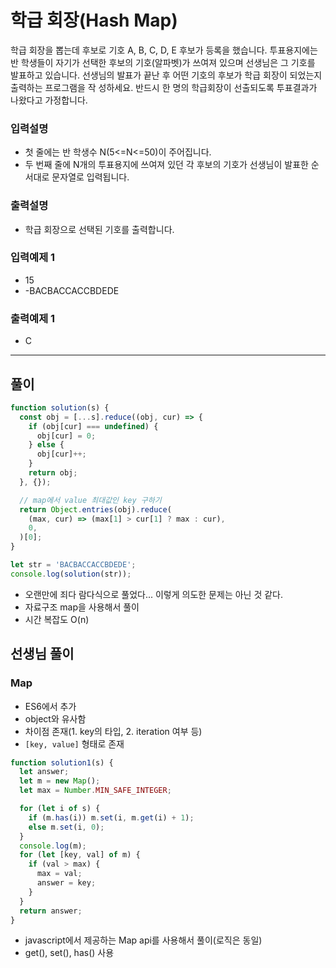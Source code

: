 # 학급 회장(Hash Map)

학급 회장을 뽑는데 후보로 기호 A, B, C, D, E 후보가 등록을 했습니다.
투표용지에는 반 학생들이 자기가 선택한 후보의 기호(알파벳)가 쓰여져 있으며 선생님은 그 기호를 발표하고 있습니다.
선생님의 발표가 끝난 후 어떤 기호의 후보가 학급 회장이 되었는지 출력하는 프로그램을 작 성하세요. 반드시 한 명의 학급회장이 선출되도록 투표결과가 나왔다고 가정합니다.

### 입력설명

- 첫 줄에는 반 학생수 N(5<=N<=50)이 주어집니다.
- 두 번째 줄에 N개의 투표용지에 쓰여져 있던 각 후보의 기호가 선생님이 발표한 순서대로 문자열로 입력됩니다.

### 출력설명

- 학급 회장으로 선택된 기호를 출력합니다.

### 입력예제 1

- 15
- -BACBACCACCBDEDE

### 출력예제 1

- C

---

## 풀이

```js
function solution(s) {
  const obj = [...s].reduce((obj, cur) => {
    if (obj[cur] === undefined) {
      obj[cur] = 0;
    } else {
      obj[cur]++;
    }
    return obj;
  }, {});

  // map에서 value 최대값인 key 구하기
  return Object.entries(obj).reduce(
    (max, cur) => (max[1] > cur[1] ? max : cur),
    0,
  )[0];
}

let str = 'BACBACCACCBDEDE';
console.log(solution(str));
```

- 오랜만에 죄다 람다식으로 풀었다... 이렇게 의도한 문제는 아닌 것 같다.
- 자료구조 map을 사용해서 풀이
- 시간 복잡도 O(n)

## 선생님 풀이

### Map
- ES6에서 추가
- object와 유사함
- 차이점 존재(1. key의 타입, 2. iteration 여부 등)
- `[key, value]` 형태로 존재


```js
function solution1(s) {
  let answer;
  let m = new Map();
  let max = Number.MIN_SAFE_INTEGER;

  for (let i of s) {
    if (m.has(i)) m.set(i, m.get(i) + 1);
    else m.set(i, 0);
  }
  console.log(m);
  for (let [key, val] of m) {
    if (val > max) {
      max = val;
      answer = key;
    }
  }
  return answer;
}
```

- javascript에서 제공하는 Map api를 사용해서 풀이(로직은 동일)
- get(), set(), has() 사용